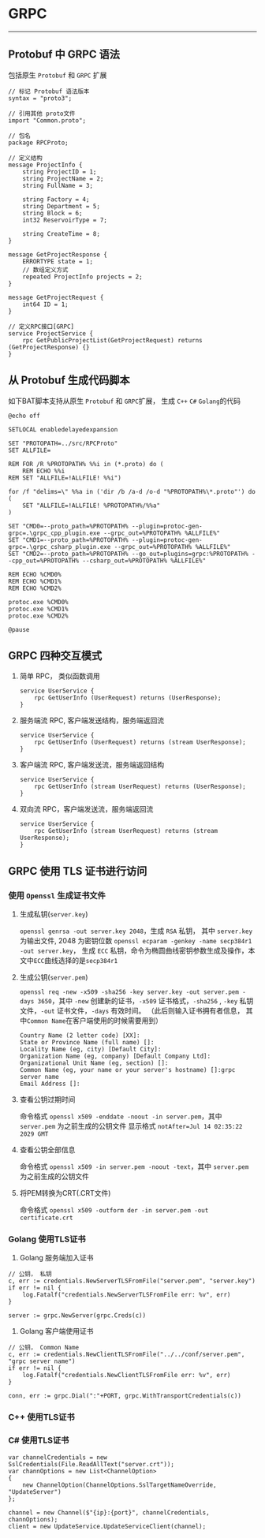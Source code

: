 # GRPC

---

## Protobuf 中 GRPC 语法

包括原生 `Protobuf` 和 `GRPC` 扩展

```
// 标记 Protobuf 语法版本
syntax = "proto3";

// 引用其他 proto文件
import "Common.proto";

// 包名
package RPCProto;

// 定义结构
message ProjectInfo {
	string ProjectID = 1;
	string ProjectName = 2;
	string FullName = 3;

	string Factory = 4;
	string Department = 5;
	string Block = 6;
	int32 ReservoirType = 7;

	string CreateTime = 8;
}

message GetProjectResponse {
	ERRORTYPE state = 1;
	// 数组定义方式
	repeated ProjectInfo projects = 2;
}

message GetProjectRequest {
	int64 ID = 1;
}

// 定义RPC接口[GRPC]
service ProjectService {
	rpc GetPublicProjectList(GetProjectRequest) returns (GetProjectResponse) {}
}
```

## 从 Protobuf 生成代码脚本

如下BAT脚本支持从原生 `Protobuf` 和 `GRPC`扩展， 生成 `C++` `C#` `Golang`的代码

```
@echo off

SETLOCAL enabledelayedexpansion

SET "PROTOPATH=../src/RPCProto"
SET ALLFILE=

REM FOR /R %PROTOPATH% %%i in (*.proto) do (
	REM ECHO %%i
REM	SET "ALLFILE=!ALLFILE! %%i")

for /f "delims=\" %%a in ('dir /b /a-d /o-d "%PROTOPATH%\*.proto"') do (
	SET "ALLFILE=!ALLFILE! %PROTOPATH%/%%a"
)

SET "CMD0=--proto_path=%PROTOPATH% --plugin=protoc-gen-grpc=.\grpc_cpp_plugin.exe --grpc_out=%PROTOPATH% %ALLFILE%"
SET "CMD1=--proto_path=%PROTOPATH% --plugin=protoc-gen-grpc=.\grpc_csharp_plugin.exe --grpc_out=%PROTOPATH% %ALLFILE%"
SET "CMD2=--proto_path=%PROTOPATH% --go_out=plugins=grpc:%PROTOPATH% --cpp_out=%PROTOPATH% --csharp_out=%PROTOPATH% %ALLFILE%"

REM ECHO %CMD0%
REM ECHO %CMD1%
REM ECHO %CMD2%

protoc.exe %CMD0%
protoc.exe %CMD1%
protoc.exe %CMD2%

@pause
```

## GRPC 四种交互模式

1. 简单 RPC， 类似函数调用

    ```
    service UserService {
        rpc GetUserInfo (UserRequest) returns (UserResponse);
    }
    ```

1. 服务端流 RPC, 客户端发送结构，服务端返回流

    ```
    service UserService {
        rpc GetUserInfo (UserRequest) returns (stream UserResponse);
    }
    ```

1. 客户端流 RPC, 客户端发送流，服务端返回结构

    ```
    service UserService {
        rpc GetUserInfo (stream UserRequest) returns (UserResponse);
    }
    ```

1. 双向流 RPC，客户端发送流，服务端返回流

    ```
    service UserService {
        rpc GetUserInfo (stream UserRequest) returns (stream UserResponse);
    }
    ```

## GRPC 使用 TLS 证书进行访问

###  使用 `Openssl` 生成证书文件

1. 生成私钥(`server.key`)

    `openssl genrsa -out server.key 2048`，生成 `RSA` 私钥， 其中 `server.key` 为输出文件, 2048 为密钥位数
    `openssl ecparam -genkey -name secp384r1 -out server.key`， 生成 `ECC` 私钥，命令为椭圆曲线密钥参数生成及操作，本文中`ECC`曲线选择的是`secp384r1`

1. 生成公钥(`server.pem`)

    `openssl req -new -x509 -sha256 -key server.key -out server.pem -days 3650`，其中 `-new` 创建新的证书，`-x509` 证书格式，`-sha256` , `-key` 私钥文件，`-out` 证书文件，`-days` 有效时间。 （此后则输入证书拥有者信息， 其中`Common Name`在客户端使用的时候需要用到）

    ```
    Country Name (2 letter code) [XX]:
    State or Province Name (full name) []:
    Locality Name (eg, city) [Default City]:
    Organization Name (eg, company) [Default Company Ltd]:
    Organizational Unit Name (eg, section) []:
    Common Name (eg, your name or your server's hostname) []:grpc server name
    Email Address []:
    ```
1. 查看公钥过期时间

    命令格式 `openssl x509 -enddate -noout -in server.pem`，其中 `server.pem` 为之前生成的公钥文件
    显示格式 `notAfter=Jul 14 02:35:22 2029 GMT`

1. 查看公钥全部信息

    命令格式 `openssl x509 -in server.pem -noout -text`，其中 `server.pem` 为之前生成的公钥文件

1. 将PEM转换为CRT(.CRT文件)

    命令格式 `openssl x509 -outform der -in server.pem -out certificate.crt`

###  Golang 使用TLS证书

1. Golang 服务端加入证书

```
// 公钥， 私钥
c, err := credentials.NewServerTLSFromFile("server.pem", "server.key")
if err != nil {
    log.Fatalf("credentials.NewServerTLSFromFile err: %v", err)
}

server := grpc.NewServer(grpc.Creds(c))
```

1. Golang 客户端使用证书

```
// 公钥， Common Name
c, err := credentials.NewClientTLSFromFile("../../conf/server.pem", "grpc server name")
if err != nil {
    log.Fatalf("credentials.NewClientTLSFromFile err: %v", err)
}

conn, err := grpc.Dial(":"+PORT, grpc.WithTransportCredentials(c))
```

### C++ 使用TLS证书

### C# 使用TLS证书

```
var channelCredentials = new SslCredentials(File.ReadAllText("server.crt"));
var channOptions = new List<ChannelOption>
{
    new ChannelOption(ChannelOptions.SslTargetNameOverride, "UpdateServer")
};

channel = new Channel($"{ip}:{port}", channelCredentials, channOptions);
client = new UpdateService.UpdateServiceClient(channel);
```